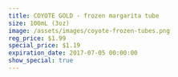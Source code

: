 ```yaml
---
title: COYOTE GOLD - frozen margarita tube
size: 100mL (3oz)
image: /assets/images/coyote-frozen-tubes.png
reg_price: $1.99
special_price: $1.19
expiration_date: 2017-07-05 00:00:00
show_special: true
---
```



